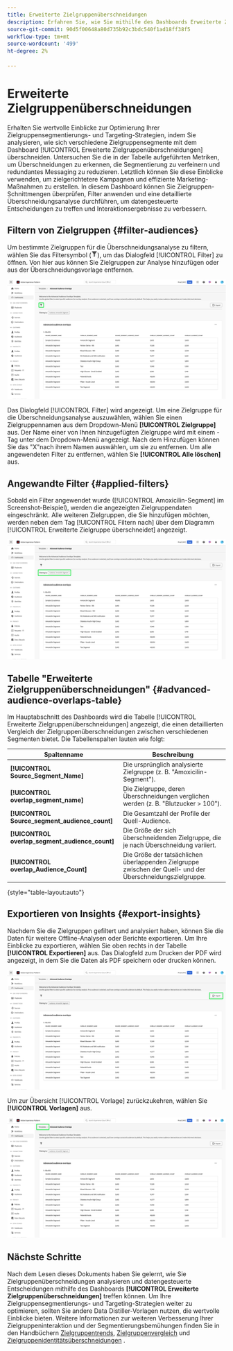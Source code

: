 ```yaml
---
title: Erweiterte Zielgruppenüberschneidungen
description: Erfahren Sie, wie Sie mithilfe des Dashboards Erweiterte Zielgruppenüberschneidungen analysieren und datengesteuerte Entscheidungen treffen können. Filtern von Zielgruppen, Vergleichen von Überschneidungen und Exportieren von Einblicken zur Verbesserung von Targeting-Strategien.
source-git-commit: 90d5f00648a80d735b92c3bdc540f1ad18ff38f5
workflow-type: tm+mt
source-wordcount: '499'
ht-degree: 2%

---
```


# Erweiterte Zielgruppenüberschneidungen

Erhalten Sie wertvolle Einblicke zur Optimierung Ihrer Zielgruppensegmentierungs- und Targeting-Strategien, indem Sie analysieren, wie sich verschiedene Zielgruppensegmente mit dem Dashboard [!UICONTROL Erweiterte Zielgruppenüberschneidungen] überschneiden. Untersuchen Sie die in der Tabelle aufgeführten Metriken, um Überschneidungen zu erkennen, die Segmentierung zu verfeinern und redundantes Messaging zu reduzieren. Letztlich können Sie diese Einblicke verwenden, um zielgerichtetere Kampagnen und effiziente Marketing-Maßnahmen zu erstellen. In diesem Dashboard können Sie Zielgruppen-Schnittmengen überprüfen, Filter anwenden und eine detaillierte Überschneidungsanalyse durchführen, um datengesteuerte Entscheidungen zu treffen und Interaktionsergebnisse zu verbessern.

## Filtern von Zielgruppen {#filter-audiences}

Um bestimmte Zielgruppen für die Überschneidungsanalyse zu filtern, wählen Sie das Filtersymbol (![Filtersymbol) aus.](../../../images/icons/filter-icon-white.png)), um das Dialogfeld [!UICONTROL Filter] zu öffnen. Von hier aus können Sie Zielgruppen zur Analyse hinzufügen oder aus der Überschneidungsvorlage entfernen.

![Die Ansicht &quot;Erweiterte Zielgruppenüberschneidungen&quot;mit hervorgehobenem Filtersymbol.](../../images/sql-insights-query-pro-mode/templates/audience-overlaps-filter-icon.png)

Das Dialogfeld [!UICONTROL Filter] wird angezeigt. Um eine Zielgruppe für die Überschneidungsanalyse auszuwählen, wählen Sie einen Zielgruppennamen aus dem Dropdown-Menü **[!UICONTROL Zielgruppe]** aus. Der Name einer von Ihnen hinzugefügten Zielgruppe wird mit einem -Tag unter dem Dropdown-Menü angezeigt. Nach dem Hinzufügen können Sie das &quot;X&quot;nach ihrem Namen auswählen, um sie zu entfernen. Um alle angewendeten Filter zu entfernen, wählen Sie **[!UICONTROL Alle löschen]** aus.

## Angewandte Filter {#applied-filters}

Sobald ein Filter angewendet wurde ([!UICONTROL Amoxicilin-Segment] im Screenshot-Beispiel), werden die angezeigten Zielgruppendaten eingeschränkt. Alle weiteren Zielgruppen, die Sie hinzufügen möchten, werden neben dem Tag [!UICONTROL Filtern nach] über dem Diagramm [!UICONTROL Erweiterte Zielgruppe überschneidet] angezeigt.

![Das Dashboard &quot;Erweiterte Zielgruppenüberschneidungen&quot;mit hervorgehobenem Filter nach Amoxicilin-Segment.](../../images/sql-insights-query-pro-mode/templates/audience-overlaps-applied-filters.png)

## Tabelle &quot;Erweiterte Zielgruppenüberschneidungen&quot; {#advanced-audience-overlaps-table}

Im Hauptabschnitt des Dashboards wird die Tabelle [!UICONTROL Erweiterte Zielgruppenüberschneidungen] angezeigt, die einen detaillierten Vergleich der Zielgruppenüberschneidungen zwischen verschiedenen Segmenten bietet. Die Tabellenspalten lauten wie folgt:

| Spaltenname | Beschreibung |
|------------------------------------|----------------------------------------------------------------------------------------------|
| **[!UICONTROL Source_Segment_Name]** | Die ursprünglich analysierte Zielgruppe (z. B. &quot;Amoxicilin-Segment&quot;). |
| **[!UICONTROL overlap_segment_name]** | Die Zielgruppe, deren Überschneidungen verglichen werden (z. B. &quot;Blutzucker > 100&quot;). |
| **[!UICONTROL Source_segment_audience_count]** | Die Gesamtzahl der Profile der Quell-Audience. |
| **[!UICONTROL overlap_segment_audience_count]** | Die Größe der sich überschneidenden Zielgruppe, die je nach Überschneidung variiert. |
| **[!UICONTROL overlap_Audience_Count]** | Die Größe der tatsächlichen überlappenden Zielgruppe zwischen der Quell- und der Überschneidungszielgruppe. |

{style="table-layout:auto"}

## Exportieren von Insights {#export-insights}

Nachdem Sie die Zielgruppen gefiltert und analysiert haben, können Sie die Daten für weitere Offline-Analysen oder Berichte exportieren. Um Ihre Einblicke zu exportieren, wählen Sie oben rechts in der Tabelle **[!UICONTROL Exportieren]** aus. Das Dialogfeld zum Drucken der PDF wird angezeigt, in dem Sie die Daten als PDF speichern oder drucken können.

![Die Ansicht &quot;Erweiterte Zielgruppenüberschneidungen&quot;mit hervorgehobenem Export.](../../images/sql-insights-query-pro-mode/templates/audience-overlaps-export.png)

Um zur Übersicht [!UICONTROL Vorlage] zurückzukehren, wählen Sie **[!UICONTROL Vorlagen]** aus.

![Die Ansicht &quot;Erweiterte Zielgruppenüberschneidungen&quot;mit hervorgehobenen Vorlagen.](../../images/sql-insights-query-pro-mode/templates/audience-overlaps-navigation.png)

## Nächste Schritte

Nach dem Lesen dieses Dokuments haben Sie gelernt, wie Sie Zielgruppenüberschneidungen analysieren und datengesteuerte Entscheidungen mithilfe des Dashboards **[!UICONTROL Erweiterte Zielgruppenüberschneidungen]** treffen können. Um Ihre Zielgruppensegmentierungs- und Targeting-Strategien weiter zu optimieren, sollten Sie andere Data Distiller-Vorlagen nutzen, die wertvolle Einblicke bieten. Weitere Informationen zur weiteren Verbesserung Ihrer Zielgruppeninteraktion und der Segmentierungsbemühungen finden Sie in den Handbüchern [Zielgruppentrends](./trends.md), [Zielgruppenvergleich](./comparison.md) und [Zielgruppenidentitätsüberschneidungen](./identity-overlaps.md) .

